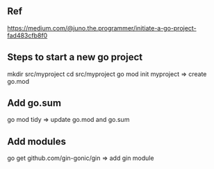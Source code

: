 ## Ref
https://medium.com/@juno.the.programmer/initiate-a-go-project-fad483cfb8f0

## Steps to start a new go project
mkdir src/myproject
cd src/myproject
go mod init myproject => create go.mod

## Add go.sum
go mod tidy => update go.mod and go.sum

## Add modules
go get github.com/gin-gonic/gin => add gin module


